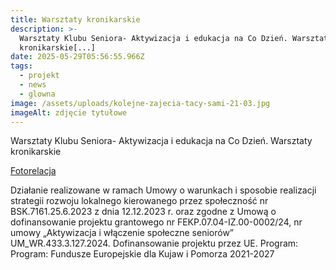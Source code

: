 ```yaml
---
title: Warsztaty kronikarskie
description: >-
  Warsztaty Klubu Seniora- Aktywizacja i edukacja na Co Dzień. Warsztaty
  kronikarskie[...]
date: 2025-05-29T05:56:55.966Z
tags:
  - projekt
  - news
  - glowna
image: /assets/uploads/kolejne-zajecia-tacy-sami-21-03.jpg
imageAlt: zdjęcie tytułowe
---
```

Warsztaty Klubu Seniora- Aktywizacja i edukacja na Co Dzień. Warsztaty kronikarskie

[Fotorelacja](https://www.facebook.com/permalink.php?story_fbid=pfbid0bY3gXt5XRVaPMjzuWShSYFa8EVL8LXJ9uprFPD8pevX71fqXucPr7PsupgYKxNtal&id=100068678645885)



Działanie realizowane w ramach Umowy o warunkach i sposobie realizacji strategii rozwoju lokalnego kierowanego przez społeczność nr BSK.7161.25.6.2023 z dnia 12.12.2023 r. oraz zgodne z Umową o dofinansowanie projektu grantowego nr FEKP.07.04-IZ.00-0002/24, nr umowy „Aktywizacja i włączenie społeczne seniorów” UM_WR.433.3.127.2024. Dofinansowanie projektu przez UE. Program: Program: Fundusze Europejskie dla Kujaw i Pomorza 2021-2027
